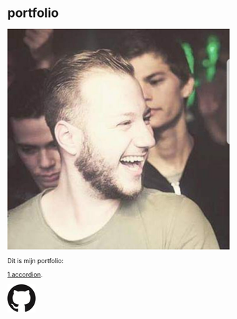 # portfolio
<p><img src="me.jpg"></p>

Dit is mijn portfolio:

<p><a href="https://github.com/MartijnBraad/accordion-on-github-pages">1.accordion</a>.</p>

<p><a href="https://github.com/MartijnBraad"><img src="logo.png"></p>
  
